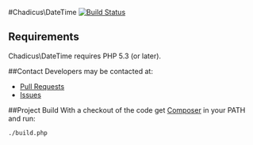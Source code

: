 #Chadicus\DateTime
[![Build Status](https://travis-ci.org/chadicus/date-php.png)](https://travis-ci.org/chadicus/date-php)                      
                                                                                                                         

## Requirements

Chadicus\DateTime requires PHP 5.3 (or later).

##Contact
Developers may be contacted at:

 * [Pull Requests](https://github.com/chadicus/date-php/pulls)
 * [Issues](https://github.com/chadicus/date-php/issues)

##Project Build
With a checkout of the code get [Composer](http://getcomposer.org) in your PATH and run:

```sh
./build.php
```
